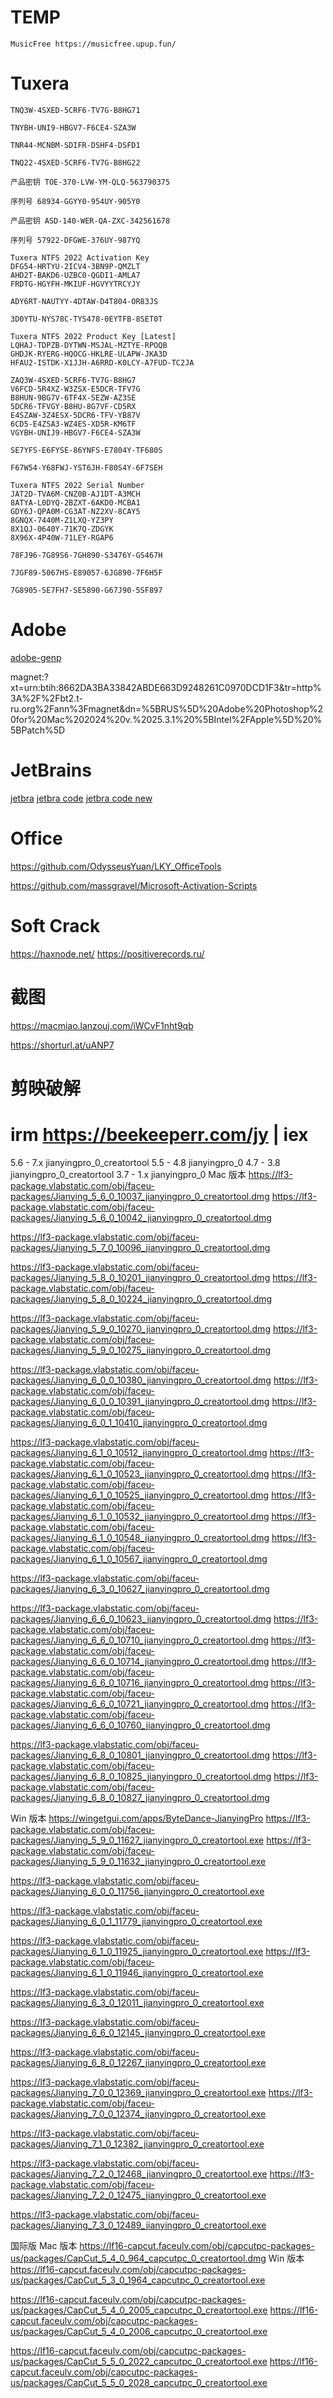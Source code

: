 # TEMP
```text
MusicFree https://musicfree.upup.fun/
```

# Tuxera
```
TNQ3W-4SXED-5CRF6-TV7G-B8HG71

TNYBH-UNI9-HBGV7-F6CE4-SZA3W

TNR44-MCNBM-SDIFR-DSHF4-DSFD1

TNQ22-4SXED-5CRF6-TV7G-B8HG22

产品密钥 TOE-370-LVW-YM-QLQ-563790375 

序列号 68934-GGYY0-954UY-905Y0

产品密钥 ASD-140-WER-QA-ZXC-342561678

序列号 57922-DFGWE-376UY-987YQ

Tuxera NTFS 2022 Activation Key
DFG54-HRTYU-2ICV4-3BN9P-QMZLT
AHD2T-BAKD6-UZBC0-QGDI1-AMLA7
FRDTG-HGYFH-MKIUF-HGVYYTRCYJY

ADY6RT-NAUTYY-4DTAW-D4T804-OR83JS

3D0YTU-NYS78C-TYS478-0EYTFB-8SET0T

Tuxera NTFS 2022 Product Key [Latest]
LQHAJ-TDPZB-DYTWN-MSJAL-MZTYE-RPOQB
GHDJK-RYERG-HQOCG-HKLRE-ULAPW-JKA3D
HFAU2-ISTDK-X1JJH-A6RRD-K0LCY-A7FUD-TC2JA

ZAQ3W-4SXED-5CRF6-TV7G-B8HG7
V6FCD-5R4XZ-W3ZSX-E5DCR-TFV7G
B8HUN-9BG7V-6TF4X-SEZW-AZ3SE
5DCR6-TFVGY-B8HU-8G7VF-CD5RX
E4SZAW-3Z4ESX-5DCR6-TFV-YB87V
6CD5-E4ZSA3-WZ4ES-XD5R-KM6TF
VGYBH-UNIJ9-HBGV7-F6CE4-SZA3W

SE7YFS-E6FYSE-86YNFS-E7804Y-TF680S

F67W54-Y68FWJ-YST6JH-F80S4Y-6F7SEH

Tuxera NTFS 2022 Serial Number
JAT2D-TVA6M-CNZ0B-AJ1DT-A3MCH
8ATYA-L0DYQ-2BZXT-6AKD0-MCBA1
GDY6J-QPA0M-CG3AT-NZ2XV-8CAY5
8GNQX-7440M-Z1LXQ-YZ3PY
8X1QJ-0640Y-71K7Q-ZDGYK
8X96X-4P40W-71LEY-RGAP6

78FJ96-7G89S6-7GH890-S3476Y-GS467H

7JGF89-5067HS-E89057-6JG890-7F6H5F

7G8905-SE7FH7-SE5890-G67J90-5SF897

```
# Adobe
[adobe-genp](https://www.cybermania.ws/apps/adobe-genp/)

magnet:?xt=urn:btih:8662DA3BA33842ABDE663D9248261C0970DCD1F3&tr=http%3A%2F%2Fbt2.t-ru.org%2Fann%3Fmagnet&dn=%5BRUS%5D%20Adobe%20Photoshop%20for%20Mac%202024%20v.%2025.3.1%20%5BIntel%2FApple%5D%20%5BPatch%5D

# JetBrains
[jetbra](https://3.jetbra.in/)
[jetbra code](http://jets.idejihuo.com/)
[jetbra code new](http://jets.idejihuo.com/v2/)

# Office
https://github.com/OdysseusYuan/LKY_OfficeTools

https://github.com/massgravel/Microsoft-Activation-Scripts
# Soft Crack
https://haxnode.net/
https://positiverecords.ru/

# 截图
https://macmiao.lanzouj.com/iWCvF1nht9qb

https://shorturl.at/uANP7

# 剪映破解
# irm https://beekeeperr.com/jy | iex
5.6 - 7.x jianyingpro_0_creatortool
5.5 - 4.8 jianyingpro_0
4.7 - 3.8 jianyingpro_0_creatortool
3.7 - 1.x jianyingpro_0
Mac 版本
https://lf3-package.vlabstatic.com/obj/faceu-packages/Jianying_5_6_0_10037_jianyingpro_0_creatortool.dmg
https://lf3-package.vlabstatic.com/obj/faceu-packages/Jianying_5_6_0_10042_jianyingpro_0_creatortool.dmg

https://lf3-package.vlabstatic.com/obj/faceu-packages/Jianying_5_7_0_10096_jianyingpro_0_creatortool.dmg

https://lf3-package.vlabstatic.com/obj/faceu-packages/Jianying_5_8_0_10201_jianyingpro_0_creatortool.dmg
https://lf3-package.vlabstatic.com/obj/faceu-packages/Jianying_5_8_0_10224_jianyingpro_0_creatortool.dmg

https://lf3-package.vlabstatic.com/obj/faceu-packages/Jianying_5_9_0_10270_jianyingpro_0_creatortool.dmg
https://lf3-package.vlabstatic.com/obj/faceu-packages/Jianying_5_9_0_10275_jianyingpro_0_creatortool.dmg

https://lf3-package.vlabstatic.com/obj/faceu-packages/Jianying_6_0_0_10380_jianyingpro_0_creatortool.dmg
https://lf3-package.vlabstatic.com/obj/faceu-packages/Jianying_6_0_0_10391_jianyingpro_0_creatortool.dmg
https://lf3-package.vlabstatic.com/obj/faceu-packages/Jianying_6_0_1_10410_jianyingpro_0_creatortool.dmg

https://lf3-package.vlabstatic.com/obj/faceu-packages/Jianying_6_1_0_10512_jianyingpro_0_creatortool.dmg
https://lf3-package.vlabstatic.com/obj/faceu-packages/Jianying_6_1_0_10523_jianyingpro_0_creatortool.dmg
https://lf3-package.vlabstatic.com/obj/faceu-packages/Jianying_6_1_0_10525_jianyingpro_0_creatortool.dmg
https://lf3-package.vlabstatic.com/obj/faceu-packages/Jianying_6_1_0_10532_jianyingpro_0_creatortool.dmg
https://lf3-package.vlabstatic.com/obj/faceu-packages/Jianying_6_1_0_10548_jianyingpro_0_creatortool.dmg
https://lf3-package.vlabstatic.com/obj/faceu-packages/Jianying_6_1_0_10567_jianyingpro_0_creatortool.dmg

https://lf3-package.vlabstatic.com/obj/faceu-packages/Jianying_6_3_0_10627_jianyingpro_0_creatortool.dmg

https://lf3-package.vlabstatic.com/obj/faceu-packages/Jianying_6_6_0_10623_jianyingpro_0_creatortool.dmg
https://lf3-package.vlabstatic.com/obj/faceu-packages/Jianying_6_6_0_10710_jianyingpro_0_creatortool.dmg
https://lf3-package.vlabstatic.com/obj/faceu-packages/Jianying_6_6_0_10714_jianyingpro_0_creatortool.dmg
https://lf3-package.vlabstatic.com/obj/faceu-packages/Jianying_6_6_0_10716_jianyingpro_0_creatortool.dmg
https://lf3-package.vlabstatic.com/obj/faceu-packages/Jianying_6_6_0_10721_jianyingpro_0_creatortool.dmg
https://lf3-package.vlabstatic.com/obj/faceu-packages/Jianying_6_6_0_10760_jianyingpro_0_creatortool.dmg

https://lf3-package.vlabstatic.com/obj/faceu-packages/Jianying_6_8_0_10801_jianyingpro_0_creatortool.dmg
https://lf3-package.vlabstatic.com/obj/faceu-packages/Jianying_6_8_0_10825_jianyingpro_0_creatortool.dmg
https://lf3-package.vlabstatic.com/obj/faceu-packages/Jianying_6_8_0_10827_jianyingpro_0_creatortool.dmg

Win 版本
https://wingetgui.com/apps/ByteDance-JianyingPro
https://lf3-package.vlabstatic.com/obj/faceu-packages/Jianying_5_9_0_11627_jianyingpro_0_creatortool.exe
https://lf3-package.vlabstatic.com/obj/faceu-packages/Jianying_5_9_0_11632_jianyingpro_0_creatortool.exe

https://lf3-package.vlabstatic.com/obj/faceu-packages/Jianying_6_0_0_11756_jianyingpro_0_creatortool.exe

https://lf3-package.vlabstatic.com/obj/faceu-packages/Jianying_6_0_1_11779_jianyingpro_0_creatortool.exe

https://lf3-package.vlabstatic.com/obj/faceu-packages/Jianying_6_1_0_11925_jianyingpro_0_creatortool.exe
https://lf3-package.vlabstatic.com/obj/faceu-packages/Jianying_6_1_0_11946_jianyingpro_0_creatortool.exe

https://lf3-package.vlabstatic.com/obj/faceu-packages/Jianying_6_3_0_12011_jianyingpro_0_creatortool.exe

https://lf3-package.vlabstatic.com/obj/faceu-packages/Jianying_6_6_0_12145_jianyingpro_0_creatortool.exe

https://lf3-package.vlabstatic.com/obj/faceu-packages/Jianying_6_8_0_12267_jianyingpro_0_creatortool.exe

https://lf3-package.vlabstatic.com/obj/faceu-packages/Jianying_7_0_0_12369_jianyingpro_0_creatortool.exe
https://lf3-package.vlabstatic.com/obj/faceu-packages/Jianying_7_0_0_12374_jianyingpro_0_creatortool.exe

https://lf3-package.vlabstatic.com/obj/faceu-packages/Jianying_7_1_0_12382_jianyingpro_0_creatortool.exe

https://lf3-package.vlabstatic.com/obj/faceu-packages/Jianying_7_2_0_12468_jianyingpro_0_creatortool.exe
https://lf3-package.vlabstatic.com/obj/faceu-packages/Jianying_7_2_0_12475_jianyingpro_0_creatortool.exe

https://lf3-package.vlabstatic.com/obj/faceu-packages/Jianying_7_3_0_12489_jianyingpro_0_creatortool.exe

国际版
Mac 版本
https://lf16-capcut.faceulv.com/obj/capcutpc-packages-us/packages/CapCut_5_4_0_964_capcutpc_0_creatortool.dmg
Win 版本
https://lf16-capcut.faceulv.com/obj/capcutpc-packages-us/packages/CapCut_5_3_0_1964_capcutpc_0_creatortool.exe

https://lf16-capcut.faceulv.com/obj/capcutpc-packages-us/packages/CapCut_5_4_0_2005_capcutpc_0_creatortool.exe
https://lf16-capcut.faceulv.com/obj/capcutpc-packages-us/packages/CapCut_5_4_0_2006_capcutpc_0_creatortool.exe

https://lf16-capcut.faceulv.com/obj/capcutpc-packages-us/packages/CapCut_5_5_0_2022_capcutpc_0_creatortool.exe
https://lf16-capcut.faceulv.com/obj/capcutpc-packages-us/packages/CapCut_5_5_0_2028_capcutpc_0_creatortool.exe
